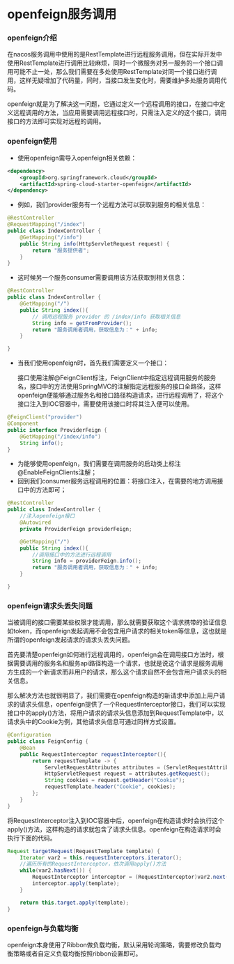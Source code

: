 # openfeign服务调用

### openfeign介绍

在nacos服务调用中使用的是RestTemplate进行远程服务调用，但在实际开发中使用RestTemplate进行调用比较麻烦，同时一个微服务对另一服务的一个接口调用可能不止一处，那么我们需要在多处使用RestTemplate对同一个接口进行调用，这样无疑增加了代码量，同时，当接口发生变化时，需要维护多处服务调用代码。

openfeign就是为了解决这一问题，它通过定义一个远程调用的接口，在接口中定义远程调用的方法，当应用需要调用远程接口时，只需注入定义的这个接口，调用接口的方法即可实现对远程的调用。

### openfeign使用

+ 使用openfeign需导入openfeign相关依赖：

```xml
<dependency>
    <groupId>org.springframework.cloud</groupId>
    <artifactId>spring-cloud-starter-openfeign</artifactId>
</dependency>
```

+ 例如，我们provider服务有一个远程方法可以获取到服务的相关信息：

```java
@RestController
@RequestMapping("/index")
public class IndexController {
    @GetMapping("/info")
    public String info(HttpServletRequest request) {
        return "服务提供者";
    }
}
```

+ 这时候另一个服务consumer需要调用该方法获取到相关信息：

```java
@RestController
public class IndexController {
    @GetMapping("/")
    public String index(){
        // 调用远程服务 provider 的 /index/info 获取相关信息
        String info = getFromProvider();
        return "服务调用者调用，获取信息为：" + info;
    }

}
```

+ 当我们使用openfeign时，首先我们需要定义一个接口：

  接口使用注解@FeignClient标注，FeignClient中指定远程调用服务的服务名，接口中的方法使用SpringMVC的注解指定远程服务的接口全路径，这样openfeign便能够通过服务名和接口路径构造请求，进行远程调用了，将这个接口注入到IOC容器中，需要使用该接口时将其注入便可以使用。

```java
@FeignClient("provider")
@Component
public interface ProviderFeign {
    @GetMapping("/index/info")
    String info();
}
```

+ 为能够使用openfeign，我们需要在调用服务的启动类上标注@EnableFeignClients注解；
+ 回到我们consumer服务远程调用的位置：将接口注入，在需要的地方调用接口中的方法即可；

```java
@RestController
public class IndexController {
    //注入openfeign接口
    @Autowired
    private ProviderFeign providerFeign;

    @GetMapping("/")
    public String index(){
        //调用接口中的方法进行远程调用
        String info = providerFeign.info();
        return "服务调用者调用，获取信息为：" + info;
    }

}
```

### openfeign请求头丢失问题

当被调用的接口需要某些权限才能调用，那么就需要获取这个请求携带的验证信息如token，而openfeign发起调用不会包含用户请求的相关token等信息，这也就是所谓的openfeign发起请求的请求头丢失问题。

首先要清楚openfeign如何进行远程调用的，openfeign会在调用接口方法时，根据需要调用的服务名和服务api路径构造一个请求，也就是说这个请求是服务调用方生成的一个新请求而非用户的请求，那么这个请求自然不会包含用户请求头的相关信息。

那么解决方法也就很明显了，我们需要在openfeign构造的新请求中添加上用户请求的请求头信息，openfeign提供了一个RequestInterceptor接口，我们可以实现接口中的apply()方法，将用户请求的请求头信息添加到RequestTemplate中，以请求头中的Cookie为例，其他请求头信息可通过同样方式设置。

```java
@Configuration
public class FeignConfig {
    @Bean
    public RequestInterceptor requestInterceptor(){
        return requestTemplate -> {
            ServletRequestAttributes attributes = (ServletRequestAttributes)RequestContextHolder.getRequestAttributes();
            HttpServletRequest request = attributes.getRequest();
            String cookies = request.getHeader("Cookie");
            requestTemplate.header("Cookie", cookies);
        };
    }
}
```

将RequestInterceptor注入到IOC容器中后，openfeign在构造请求时会执行这个apply()方法，这样构造的请求就包含了请求头信息。openfeign在构造请求时会执行下面的代码。

```java
Request targetRequest(RequestTemplate template) {
    Iterator var2 = this.requestInterceptors.iterator();
	//遍历所有的RequestInterceptor，依次调用apply()方法
    while(var2.hasNext()) {
        RequestInterceptor interceptor = (RequestInterceptor)var2.next();
        interceptor.apply(template);
    }

    return this.target.apply(template);
}
```

### openfeign与负载均衡

openfeign本身使用了Ribbon做负载均衡，默认采用轮询策略，需要修改负载均衡策略或者自定义负载均衡按照ribbon设置即可。